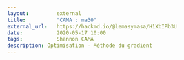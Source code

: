 ```yaml
---
layout:         external
title:          "CAMA : ma30"
external_url:   https://hackmd.io/@lemasymasa/H1XbIPb3U
date:           2020-05-17 10:00
tags:           Shannon CAMA
description: Optimisation - Méthode du gradient
---
```

